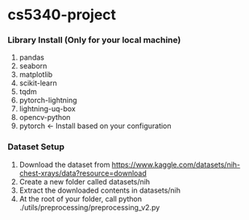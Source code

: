 # cs5340-project

### Library Install (Only for your local machine)
1. pandas
2. seaborn
3. matplotlib
4. scikit-learn
5. tqdm
6. pytorch-lightning
7. lightning-uq-box
8. opencv-python
9. pytorch <- Install based on your configuration 

### Dataset Setup
1. Download the dataset from https://www.kaggle.com/datasets/nih-chest-xrays/data?resource=download
2. Create a new folder called datasets/nih
3. Extract the downloaded contents in datasets/nih
4. At the root of your folder, call python ./utils/preprocessing/preprocessing_v2.py
